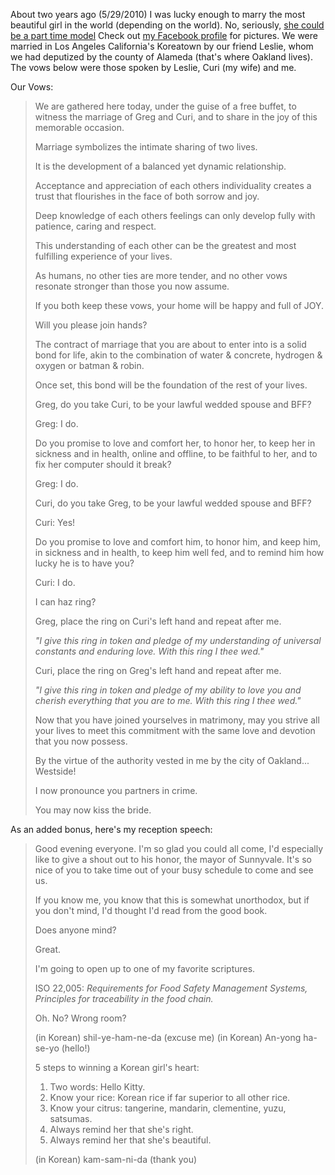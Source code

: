 About two years ago (5/29/2010) I was lucky enough to marry the most beautiful
girl in the world (depending on the world). No, seriously, [she could be a
part time model](http://www.youtube.com/watch?v=lmDTSQtK20c) Check out [my
Facebook profile](http://www.facebook.com/ampledata) for pictures. We were
married in Los Angeles California's Koreatown by our friend Leslie, whom we
had deputized by the county of Alameda (that's where Oakland lives). The
vows below were those spoken by Leslie, Curi (my wife) and me.

Our Vows:
> We are gathered here today, under the guise of a free buffet, to witness the
> marriage of Greg and Curi, and to share in the joy of this memorable occasion.
>
> Marriage symbolizes the intimate sharing of two lives.
>
> It is the development of a balanced yet dynamic relationship.
>
> Acceptance and appreciation of each others individuality creates a trust
> that flourishes in the face of both sorrow and joy.
>
> Deep knowledge of each others feelings can only develop fully with
> patience, caring and respect.
> 
> This understanding of each other can be the greatest and most
> fulfilling experience of your lives.
> 
> As humans, no other ties are more tender, and no other vows resonate
> stronger than those you now assume.
>
> If you both keep these vows, your home will be happy and full of JOY.
>
> Will you please join hands?
> 
> The contract of marriage that you are about to enter into is a solid bond
> for life, akin to the combination of water & concrete, hydrogen & oxygen or
> batman & robin.
> 
> Once set, this bond will be the foundation of the rest of your lives.
> 
> Greg, do you take Curi, to be your lawful wedded spouse and BFF?
> 
> Greg: I do.
> 
> Do you promise to love and comfort her, to honor her, to keep her in
> sickness and in health, online and offline, to be faithful to her, and to
> fix her computer should it break?
> 
> Greg: I do.
> 
> Curi, do you take Greg, to be your lawful wedded spouse and BFF?
> 
> Curi: Yes!
> 
> Do you promise to love and comfort him, to honor him, and keep him, in
> sickness and in health, to keep him well fed, and to remind him how
> lucky he is to have you?
>
> Curi: I do.
>
> I can haz ring?
>
> Greg, place the ring on Curi's left hand and repeat after me.
>
> *"I give this ring in token and pledge of my understanding of universal
> constants and enduring love. With this ring I thee wed."*
>
> Curi, place the ring on Greg's left hand and repeat after me.
>
> *"I give this ring in token and pledge of my ability to love you and
> cherish everything that you are to me. With this ring I thee wed."*
>
> Now that you have joined yourselves in matrimony, may you strive all your
> lives to meet this commitment with the same love and devotion that you now
> possess.
>
> By the virtue of the authority vested in me by the city of Oakland...
> Westside!
>
> I now pronounce you partners in crime.
>
> You may now kiss the bride.

As an added bonus, here's my reception speech:

> Good evening everyone. I'm so glad you could all come, I'd especially like
> to give a shout out to his honor, the mayor of Sunnyvale. It's so nice of
> you to take time out of your busy schedule to come and see us.
>
> If you know me, you know that this is somewhat unorthodox, but if you
> don't mind, I'd thought I'd read from the good book.
>
> Does anyone mind?
>
> Great.
>
> I'm going to open up to one of my favorite scriptures.
>
> ISO 22,005: *Requirements for Food Safety Management Systems, Principles
> for traceability in the food chain.*
>
> Oh. No? Wrong room?
>
> (in Korean) shil-ye-ham-ne-da (excuse me)
> (in Korean) An-yong ha-se-yo (hello!)
>
> 5 steps to winning a Korean girl's heart:
>
> 1.  Two words: Hello Kitty.
> 2. Know your rice: Korean rice if far superior to all other rice.
> 3. Know your citrus: tangerine, mandarin, clementine, yuzu, satsumas.
> 4. Always remind her that she's right.
> 5. Always remind her that she's beautiful.
>
> (in Korean) kam-sam-ni-da (thank you)
